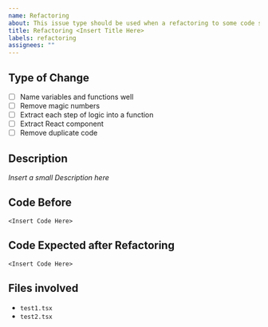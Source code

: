 ```yaml
---
name: Refactoring
about: This issue type should be used when a refactoring to some code should get applied.
title: Refactoring <Insert Title Here>
labels: refactoring
assignees: ""
---
```


## Type of Change

- [ ] Name variables and functions well
- [ ] Remove magic numbers
- [ ] Extract each step of logic into a function
- [ ] Extract React component
- [ ] Remove duplicate code

## Description

_Insert a small Description here_

## Code Before

```tsx
<Insert Code Here>
```

## Code Expected after Refactoring

```tsx
<Insert Code Here>
```

## Files involved

- `test1.tsx`
- `test2.tsx`
